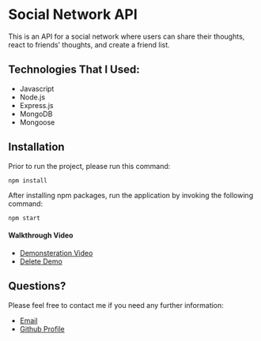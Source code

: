 # Social Network API

This is an API for a social network where users can share their thoughts, react to friends’ thoughts, and create a friend list.

## Technologies That I Used:

* Javascript
* Node.js
* Express.js
* MongoDB
* Mongoose

## Installation

Prior to run the project, please run this command:

```
npm install
```

After installing npm packages, run the application by invoking the following command:

```
npm start
```

#### Walkthrough Video

* [Demonsteration Video](https://drive.google.com/file/d/1bpWmXj5ZvIqfo9NwkFUSFB2GQZkStbZQ/view)
* [Delete Demo](https://drive.google.com/file/d/1TCK5e9p1DdvwfAwcEFVWfzpMycILFYFT/view)

## Questions?

Please feel free to contact me if you need any further information:

- [Email](mailto:wwtian9@gmail.com)
- [Github Profile](https://github.com/samiraborghei/social-network-api)
